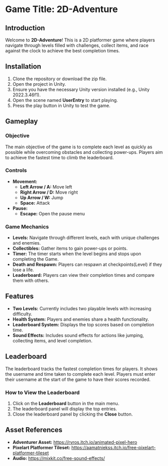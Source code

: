 # Game Title: 2D-Adventure

## Introduction

Welcome to **2D-Adventure**! This is a 2D platformer game where players navigate through levels filled with challenges, collect items, and race against the clock to achieve the best completion times.

## Installation

1. Clone the repository or download the zip file.
2. Open the project in Unity.
3. Ensure you have the necessary Unity version installed (e.g., Unity 2022.3.46f1).
4. Open the scene named **UserEntry** to start playing.
5. Press the play button in Unity to test the game.

## Gameplay

### Objective
The main objective of the game is to complete each level as quickly as possible while overcoming obstacles and collecting power-ups. Players aim to achieve the fastest time to climb the leaderboard.

### Controls
- **Movement:** 
  - **Left Arrow / A:** Move left
  - **Right Arrow / D:** Move right
  - **Up Arrow / W:** Jump
  - **Space:** Attack
- **Pause:** 
  - **Escape:** Open the pause menu

### Game Mechanics
- **Levels:** Navigate through different levels, each with unique challenges and enemies.
- **Collectibles:** Gather items to gain power-ups or points.
- **Timer:** The timer starts when the level begins and stops upon completing the Game.
- **Death and Respawn:** Players can respawn at checkpoints(Level) if they lose a life.
- **Leaderboard:** Players can view their completion times and compare them with others.

## Features
- **Two Levels:** Currently includes two playable levels with increasing difficulty.
- **Health System:** Players and enemies share a health functionality.
- **Leaderboard System:** Displays the top scores based on completion time.
- **Sound Effects:** Includes sound effects for actions like jumping, collecting items, and level completion.

## Leaderboard

The leaderboard tracks the fastest completion times for players. It shows the username and time taken to complete each level. Players must enter their username at the start of the game to have their scores recorded.

### How to View the Leaderboard
1. Click on the **Leaderboard** button in the main menu.
2. The leaderboard panel will display the top entries.
3. Close the leaderboard panel by clicking the **Close** button.

## Asset References

- **Adventurer Asset:** https://rvros.itch.io/animated-pixel-hero
- **Pixelart Platformer Tileset:** https://aamatniekss.itch.io/free-pixelart-platformer-tileset
- **Audio:** https://mixkit.co/free-sound-effects/
